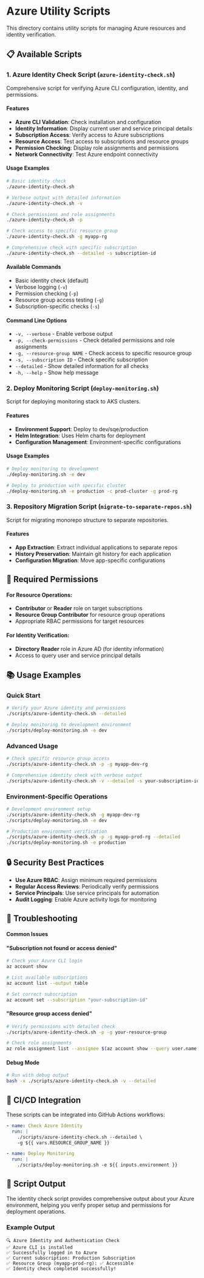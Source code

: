 # Azure Utility Scripts

This directory contains utility scripts for managing Azure resources and identity verification.

## 📋 Available Scripts

### 1. Azure Identity Check Script (`azure-identity-check.sh`)

Comprehensive script for verifying Azure CLI configuration, identity, and permissions.

#### Features
- **Azure CLI Validation**: Check installation and configuration
- **Identity Information**: Display current user and service principal details
- **Subscription Access**: Verify access to Azure subscriptions
- **Resource Access**: Test access to subscriptions and resource groups
- **Permission Checking**: Display role assignments and permissions
- **Network Connectivity**: Test Azure endpoint connectivity

#### Usage Examples

```bash
# Basic identity check
./azure-identity-check.sh

# Verbose output with detailed information
./azure-identity-check.sh -v

# Check permissions and role assignments
./azure-identity-check.sh -p

# Check access to specific resource group
./azure-identity-check.sh -g myapp-rg

# Comprehensive check with specific subscription
./azure-identity-check.sh --detailed -s subscription-id
```

#### Available Commands
- Basic identity check (default)
- Verbose logging (`-v`)
- Permission checking (`-p`)
- Resource group access testing (`-g`)
- Subscription-specific checks (`-s`)

#### Command Line Options
- `-v, --verbose` - Enable verbose output
- `-p, --check-permissions` - Check detailed permissions and role assignments
- `-g, --resource-group NAME` - Check access to specific resource group
- `-s, --subscription ID` - Check specific subscription
- `--detailed` - Show detailed information for all checks
- `-h, --help` - Show help message

### 2. Deploy Monitoring Script (`deploy-monitoring.sh`)

Script for deploying monitoring stack to AKS clusters.

#### Features
- **Environment Support**: Deploy to dev/sqe/production
- **Helm Integration**: Uses Helm charts for deployment
- **Configuration Management**: Environment-specific configurations

#### Usage Examples

```bash
# Deploy monitoring to development
./deploy-monitoring.sh -e dev

# Deploy to production with specific cluster
./deploy-monitoring.sh -e production -c prod-cluster -g prod-rg
```

### 3. Repository Migration Script (`migrate-to-separate-repos.sh`)

Script for migrating monorepo structure to separate repositories.

#### Features
- **App Extraction**: Extract individual applications to separate repos
- **History Preservation**: Maintain git history for each application
- **Configuration Migration**: Move app-specific configurations

## 🔧 Required Permissions

#### For Resource Operations:
- **Contributor** or **Reader** role on target subscriptions
- **Resource Group Contributor** for resource group operations
- Appropriate RBAC permissions for target resources

#### For Identity Verification:
- **Directory Reader** role in Azure AD (for identity information)
- Access to query user and service principal details

## 📚 Usage Examples

### Quick Start

```bash
# Verify your Azure identity and permissions
./scripts/azure-identity-check.sh --detailed

# Deploy monitoring to development environment  
./scripts/deploy-monitoring.sh -e dev
```

### Advanced Usage

```bash
# Check specific resource group access
./scripts/azure-identity-check.sh -p -g myapp-dev-rg

# Comprehensive identity check with verbose output
./scripts/azure-identity-check.sh -v --detailed -s your-subscription-id
```

### Environment-Specific Operations

```bash
# Development environment setup
./scripts/azure-identity-check.sh -g myapp-dev-rg
./scripts/deploy-monitoring.sh -e dev

# Production environment verification
./scripts/azure-identity-check.sh -p -g myapp-prod-rg --detailed
./scripts/deploy-monitoring.sh -e production
```

## 🔒 Security Best Practices

- **Use Azure RBAC**: Assign minimum required permissions
- **Regular Access Reviews**: Periodically verify permissions
- **Service Principals**: Use service principals for automation
- **Audit Logging**: Enable Azure activity logs for monitoring

## 🐛 Troubleshooting

#### Common Issues

#### "Subscription not found or access denied"
```bash
# Check your Azure CLI login
az account show

# List available subscriptions
az account list --output table

# Set correct subscription
az account set --subscription "your-subscription-id"
```

#### "Resource group access denied" 
```bash
# Verify permissions with detailed check
./scripts/azure-identity-check.sh -p -g your-resource-group

# Check role assignments
az role assignment list --assignee $(az account show --query user.name -o tsv) --output table
```

#### Debug Mode
```bash
# Run with debug output
bash -x ./scripts/azure-identity-check.sh -v --detailed
```

## 🚀 CI/CD Integration

These scripts can be integrated into GitHub Actions workflows:

```yaml
- name: Check Azure Identity
  run: |
    ./scripts/azure-identity-check.sh --detailed \
    -g ${{ vars.RESOURCE_GROUP_NAME }}

- name: Deploy Monitoring
  run: |
    ./scripts/deploy-monitoring.sh -e ${{ inputs.environment }}
```

## 📝 Script Output

The identity check script provides comprehensive output about your Azure environment, helping you verify proper setup and permissions for deployment operations.

### Example Output
```
🔍 Azure Identity and Authentication Check
✅ Azure CLI is installed
✅ Successfully logged in to Azure
✅ Current subscription: Production Subscription
✅ Resource Group (myapp-prod-rg): ✅ Accessible
✅ Identity check completed successfully!
```